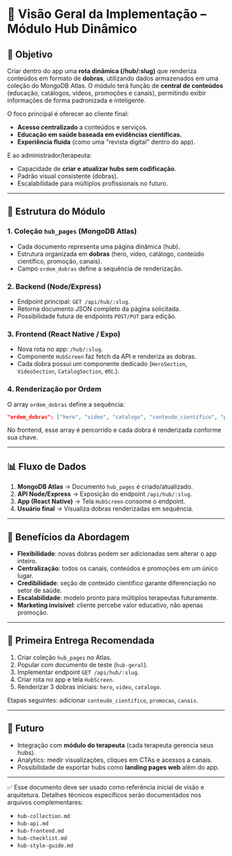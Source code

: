 # 📄 Visão Geral da Implementação – Módulo Hub Dinâmico

## 🎯 Objetivo

Criar dentro do app uma **rota dinâmica (/hub/****:slug****)** que renderiza conteúdos em formato de **dobras**, utilizando dados armazenados em uma coleção do MongoDB Atlas. O módulo terá função de **central de conteúdos** (educação, catálogos, vídeos, promoções e canais), permitindo exibir informações de forma padronizada e inteligente.

O foco principal é oferecer ao cliente final:

- **Acesso centralizado** a conteúdos e serviços.
- **Educação em saúde baseada em evidências científicas.**
- **Experiência fluida** (como uma "revista digital" dentro do app).

E ao administrador/terapeuta:

- Capacidade de **criar e atualizar hubs sem codificação**.
- Padrão visual consistente (dobras).
- Escalabilidade para múltiplos profissionais no futuro.

---

## 🧩 Estrutura do Módulo

### 1. Coleção `hub_pages` (MongoDB Atlas)

- Cada documento representa uma página dinâmica (hub).
- Estrutura organizada em **dobras** (hero, vídeo, catálogo, conteúdo científico, promoção, canais).
- Campo `ordem_dobras` define a sequência de renderização.

### 2. Backend (Node/Express)

- Endpoint principal: `GET /api/hub/:slug`.
- Retorna documento JSON completo da página solicitada.
- Possibilidade futura de endpoints `POST/PUT` para edição.

### 3. Frontend (React Native / Expo)

- Nova rota no app: `/hub/:slug`.
- Componente `HubScreen` faz fetch da API e renderiza as dobras.
- Cada dobra possui um componente dedicado (`HeroSection`, `VideoSection`, `CatalogSection`, etc.).

### 4. Renderização por Ordem

O array `ordem_dobras` define a sequência:

```json
"ordem_dobras": ["hero", "video", "catalogo", "conteudo_cientifico", "promocao", "canais"]
```

No frontend, esse array é percorrido e cada dobra é renderizada conforme sua chave.

---

## 📊 Fluxo de Dados

1. **MongoDB Atlas** → Documento `hub_pages` é criado/atualizado.
2. **API Node/Express** → Exposição do endpoint `/api/hub/:slug`.
3. **App (React Native)** → Tela `HubScreen` consome o endpoint.
4. **Usuário final** → Visualiza dobras renderizadas em sequência.

---

## 🚀 Benefícios da Abordagem

- **Flexibilidade**: novas dobras podem ser adicionadas sem alterar o app inteiro.
- **Centralização**: todos os canais, conteúdos e promoções em um único lugar.
- **Credibilidade**: seção de conteúdo científico garante diferenciação no setor de saúde.
- **Escalabilidade**: modelo pronto para múltiplos terapeutas futuramente.
- **Marketing invisível**: cliente percebe valor educativo, não apenas promoção.

---

## 📌 Primeira Entrega Recomendada

1. Criar coleção `hub_pages` no Atlas.
2. Popular com documento de teste (`hub-geral`).
3. Implementar endpoint `GET /api/hub/:slug`.
4. Criar rota no app e tela `HubScreen`.
5. Renderizar 3 dobras iniciais: `hero`, `video`, `catalogo`.

Etapas seguintes: adicionar `conteudo_cientifico`, `promocao`, `canais`.

---

## 🔮 Futuro

- Integração com **módulo do terapeuta** (cada terapeuta gerencia seus hubs).
- Analytics: medir visualizações, cliques em CTAs e acessos a canais.
- Possibilidade de exportar hubs como **landing pages web** além do app.

---

✅ Esse documento deve ser usado como referência inicial de visão e arquitetura. Detalhes técnicos específicos serão documentados nos arquivos complementares:

- `hub-collection.md`
- `hub-api.md`
- `hub-frontend.md`
- `hub-checklist.md`
- `hub-style-guide.md`

